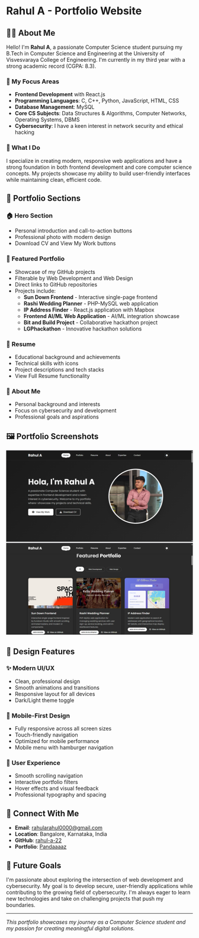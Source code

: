 # Rahul A - Portfolio Website

## 👨‍💻 About Me

Hello! I'm **Rahul A**, a passionate Computer Science student pursuing my B.Tech in Computer Science and Engineering at the University of Visvesvaraya College of Engineering. I'm currently in my third year with a strong academic record (CGPA: 8.3).

### 🎯 My Focus Areas
- **Frontend Development** with React.js
- **Programming Languages**: C, C++, Python, JavaScript, HTML, CSS
- **Database Management**: MySQL
- **Core CS Subjects**: Data Structures & Algorithms, Computer Networks, Operating Systems, DBMS
- **Cybersecurity**: I have a keen interest in network security and ethical hacking

### 🚀 What I Do
I specialize in creating modern, responsive web applications and have a strong foundation in both frontend development and core computer science concepts. My projects showcase my ability to build user-friendly interfaces while maintaining clean, efficient code.

## 📁 Portfolio Sections

### 🏠 **Hero Section**
- Personal introduction and call-to-action buttons
- Professional photo with modern design
- Download CV and View My Work buttons

### 💼 **Featured Portfolio**
- Showcase of my GitHub projects
- Filterable by Web Development and Web Design
- Direct links to GitHub repositories
- Projects include:
  - **Sun Down Frontend** - Interactive single-page frontend
  - **Rashi Wedding Planner** - PHP-MySQL web application
  - **IP Address Finder** - React.js application with Mapbox
  - **Frontend AI/ML Web Application** - AI/ML integration showcase
  - **Bit and Build Project** - Collaborative hackathon project
  - **LGPhackathon** - Innovative hackathon solutions

### 📄 **Resume**
- Educational background and achievements
- Technical skills with icons
- Project descriptions and tech stacks
- View Full Resume functionality

### 👤 **About Me**
- Personal background and interests
- Focus on cybersecurity and development
- Professional goals and aspirations

## 🖼️ Portfolio Screenshots

<img src="./public/portfolio .png">
<img src="./public/portfolio2.png">

## 🎨 Design Features

### ✨ **Modern UI/UX**
- Clean, professional design
- Smooth animations and transitions
- Responsive layout for all devices
- Dark/Light theme toggle

### 📱 **Mobile-First Design**
- Fully responsive across all screen sizes
- Touch-friendly navigation
- Optimized for mobile performance
- Mobile menu with hamburger navigation

### 🎯 **User Experience**
- Smooth scrolling navigation
- Interactive portfolio filters
- Hover effects and visual feedback
- Professional typography and spacing

## 🔗 Connect With Me

- **Email**: rahularahul0000@gmail.com
- **Location**: Bangalore, Karnataka, India
- **GitHub**: [rahul-a-22](https://github.com/rahul-a-22)
- **Portfolio**: [Pandaaaaz](https://pandaaaaz.netlify.app/)



## 🎯 Future Goals

I'm passionate about exploring the intersection of web development and cybersecurity. My goal is to develop secure, user-friendly applications while contributing to the growing field of cybersecurity. I'm always eager to learn new technologies and take on challenging projects that push my boundaries.

---

*This portfolio showcases my journey as a Computer Science student and my passion for creating meaningful digital solutions.*
